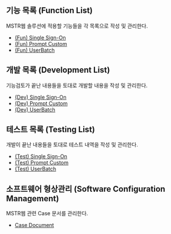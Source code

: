 ## 기능 목록 (Function List)
MSTR웹 솔루션에 적용할 기능들을 각 목록으로 작성 및 관리한다.
 - [(Fun) Single Sign-On](https://github.com/JUOHJANG/Document/blob/main/Single%20Sign-On.md)
 - [(Fun) Prompt Custom](https://github.com/JUOHJANG/Document/blob/main/Prompt%20Custom.md)
 - [(Fun) UserBatch](https://github.com/JUOHJANG/Document/blob/main/UserBatch.md)
## 개발 목록 (Development List)
기능검토가 끝난 내용들을 토대로 개발할 내용을 작성 및 관리한다.
 - [(Dev) Single Sign-On](https://github.com/JUOHJANG/Document/blob/main/Single%20Sign-On.md)
 - [(Dev) Prompt Custom](https://github.com/JUOHJANG/Document/blob/main/Prompt%20Custom.md)
 - [(Dev) UserBatch](UserBatch)
## 테스트 목록 (Testing List)
개발이 끝난 내용들을 토대로 테스트 내역을 작성 및 관리한다.
 - [(Test) Single Sign-On](https://github.com/JUOHJANG/Document/blob/main/Single%20Sign-On.md)
 - [(Test) Prompt Custom](https://github.com/JUOHJANG/Document/blob/main/Prompt%20Custom.md)
 - [(Test) UserBatch](UserBatch)
## 소프트웨어 형상관리 (Software Configuration Management)
MSTR웹 관련 Case 문서를 관리한다.
 - [Case Document](https://github.com/JUOHJANG/Document/blob/main/Case%20Document.md)
